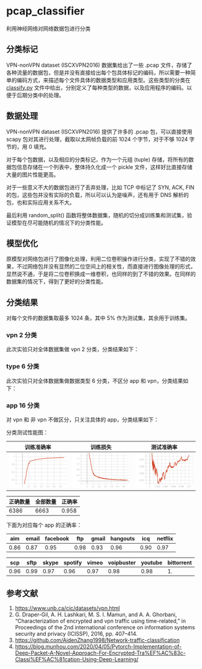 # pcap_classifier

利用神经网络对网络数据包进行分类

## 分类标记

VPN-nonVPN dataset (ISCXVPN2016) 数据集给出了一些 .pcap 文件，存储了各种流量的数据包，但是并没有直接给出每个包具体标记的编码，所以需要一种简单的编码方式，来描述每个文件具体的数据类型和应用类型。这些类型的分类在 [classify.py](./src/classify.py) 文件中给出，分别定义了每种类型的数据，以及应用程序的编码。以便于后期分类中的处理。

## 数据处理

VPN-nonVPN dataset (ISCXVPN2016) 提供了许多的 .pcap 包，可以直接使用 scapy 包对其进行处理，截取以太网帧负载的前 1024 个字节，对于不够 1024 字节的，用 0 填充。

对于每个包数据，以及相应的分类标记，作为一个元组 (tuple) 存储，将所有的数据包信息存储在一个列表中，整体持久化成一个 pickle 文件，这样好比直接存储大量的图片性能更高。

对于一些意义不大的数据包进行了丢弃处理，比如 TCP 中标记了 SYN, ACK, FIN 的包，这些包并没有实际的负载，所以可以认为是噪声，还有用于 DNS 解析的包，也和实际应用关系不大。

最后利用 random_split() 函数将整体数据集，随机的切分成训练集和测试集，验证模型在尽可能随机的情况下的分类性能。

## 模型优化

原模型对网络包进行了图像化处理，利用二位卷积操作进行分类，实现了不错的效果，不过网络包并没有显然的二位空间上的相关性，而直接进行图像处理的形式，显然说不通，于是将二位卷积换成一维卷积，也同样的到了不错的效果。在同样的数据集的情况下，得到了更好的分类性能。

## 分类结果

对每个文件的数据集取最多 1024 条，其中 5% 作为测试集，其余用于训练集。

### vpn 2 分类

此次实验只对全体数据集做 vpn 2 分类，分类结果如下：

### type 6 分类

此次实验只对全体数据集做数据类型 6 分类，不区分 app 和 vpn，分类结果如下：

### app 16 分类

对 vpn 和 非 vpn 不做区分，只关注具体的 app，分类结果如下：

分类测试性能图：

| 训练准确率                                | 训练损失                                   | 测试准确率                                 |
| ----------------------------------------- | ------------------------------------------ | ------------------------------------------ |
| <img src='./images/acc_16.svg' width=280> | <img src='./images/loss_16.svg' width=280> | <img src='./images/tacc_16.svg' width=280> |

| 正确数量 | 全部数量 | 正确率 |
| -------- | -------- | ------ |
| 6386     | 6663     | 0.958  |

下面为对应每个 app 的正确率：

| aim  | email | facebook | ftp  | gmail | hangouts | icq  | netflix |
| ---- | ----- | -------- | ---- | ----- | -------- | ---- | ------- |
| 0.86 | 0.87  | 0.95     | 0.98 | 0.93  | 0.96     | 0.90 | 0.97    |


| scp  | sftp | skype | spotify | vimeo | voipbuster | youtube | bittorrent |
| ---- | ---- | ----- | ------- | ----- | ---------- | ------- | ---------- |
| 0.96 | 0.99 | 0.97  | 0.96    | 0.97  | 0.98       | 0.98    | 1.         |

## 参考文献

1. <https://www.unb.ca/cic/datasets/vpn.html>
2. G. Draper-Gil, A. H. Lashkari, M. S. I. Mamun, and A. A. Ghorbani, “Characterization of encrypted and vpn traffic using time-related,” in Proceedings of the 2nd international conference on information systems security and privacy (ICISSP), 2016, pp. 407–414.
3. <https://github.com/AidenZhang1998/Network-traffic-classification>
4. <https://blog.munhou.com/2020/04/05/Pytorch-Implementation-of-Deep-Packet-A-Novel-Approach-For-Encrypted-Tra%EF%AC%83c-Classi%EF%AC%81cation-Using-Deep-Learning/>
